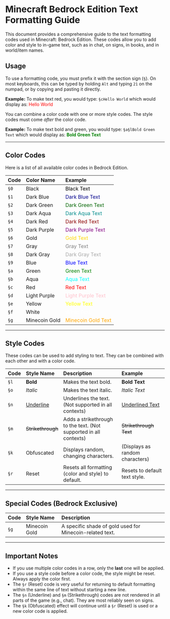 # Minecraft Bedrock Edition Text Formatting Guide

This document provides a comprehensive guide to the text formatting codes used in Minecraft: Bedrock Edition. These codes allow you to add color and style to in-game text, such as in chat, on signs, in books, and in world/item names.

## Usage

To use a formatting code, you must prefix it with the section sign (`§`). On most keyboards, this can be typed by holding `Alt` and typing `21` on the numpad, or by copying and pasting it directly.

**Example:**
To make text red, you would type: `§cHello World` which would display as: <font color='red'>Hello World</font>

You can combine a color code with one or more style codes. The style codes must come *after* the color code.

**Example:**
To make text bold and green, you would type: `§a§lBold Green Text` which would display as: <font color='green'><b>Bold Green Text</b></font>

---

## Color Codes

Here is a list of all available color codes in Bedrock Edition.

| Code | Color Name      | Example                                  |
| :--- | :-------------- | :--------------------------------------- |
| `§0` | Black           | <font color='black'>Black Text</font>    |
| `§1` | Dark Blue       | <font color='darkblue'>Dark Blue Text</font> |
| `§2` | Dark Green      | <font color='darkgreen'>Dark Green Text</font> |
| `§3` | Dark Aqua       | <font color='darkcyan'>Dark Aqua Text</font> |
| `§4` | Dark Red        | <font color='darkred'>Dark Red Text</font>   |
| `§5` | Dark Purple     | <font color='purple'>Dark Purple Text</font> |
| `§6` | Gold            | <font color='gold'>Gold Text</font>          |
| `§7` | Gray            | <font color='gray'>Gray Text</font>          |
| `§8` | Dark Gray       | <font color='darkgray'>Dark Gray Text</font> |
| `§9` | Blue            | <font color='blue'>Blue Text</font>          |
| `§a` | Green           | <font color='green'>Green Text</font>        |
| `§b` | Aqua            | <font color='aqua'>Aqua Text</font>          |
| `§c` | Red             | <font color='red'>Red Text</font>            |
| `§d` | Light Purple    | <font color='pink'>Light Purple Text</font>  |
| `§e` | Yellow          | <font color='yellow'>Yellow Text</font>      |
| `§f` | White           | <font color='white'>White Text</font>        |
| `§g` | Minecoin Gold   | <font color='orange'>Minecoin Gold Text</font> |

---

## Style Codes

These codes can be used to add styling to text. They can be combined with each other and with a color code.

| Code | Style Name    | Description                                       | Example                          |
| :--- | :------------ | :------------------------------------------------ | :------------------------------- |
| `§l` | **Bold**      | Makes the text bold.                              | **Bold Text**                    |
| `§o` | *Italic*      | Makes the text italic.                            | *Italic Text*                    |
| `§n` | <u>Underline</u> | Underlines the text. (Not supported in all contexts) | <u>Underlined Text</u>          |
| `§m` | ~~Strikethrough~~ | Adds a strikethrough to the text. (Not supported in all contexts) | ~~Strikethrough Text~~   |
| `§k` | Obfuscated    | Displays random, changing characters.             | (Displays as random characters)  |
| `§r` | Reset         | Resets all formatting (color and style) to default. | Resets to default text style.    |

---

## Special Codes (Bedrock Exclusive)

| Code | Style Name | Description                                                                                             |
| :--- | :--------- | :------------------------------------------------------------------------------------------------------ |
| `§g` | Minecoin Gold | A specific shade of gold used for Minecoin-related text.                                               |

---

## Important Notes

- If you use multiple color codes in a row, only the **last** one will be applied.
- If you use a style code before a color code, the style might be reset. Always apply the color first.
- The `§r` (Reset) code is very useful for returning to default formatting within the same line of text without starting a new line.
- The `§n` (Underline) and `§m` (Strikethrough) codes are not rendered in all parts of the game (e.g., chat). They are most reliably seen on signs.
- The `§k` (Obfuscated) effect will continue until a `§r` (Reset) is used or a new color code is applied.
